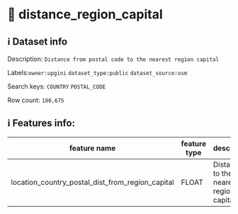 # 📖 distance_region_capital 
## ℹ️ Dataset info 
Description: `Distance from postal code to the nearest region capital ` 

Labels:`owner:upgini`   `dataset_type:public`   `dataset_source:osm`   

Search keys: `COUNTRY` `POSTAL_CODE` 

Row count: `100,675` 

## ℹ️ Features info:
|feature name|feature type|descrition|
|---|---|---|
|location_country_postal_dist_from_region_capital|FLOAT|Distance to the nearest region capital, m|
